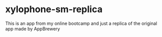 # xylophone-sm-replica

This is an app from my online bootcamp and just a replica of the original app made by AppBrewery
